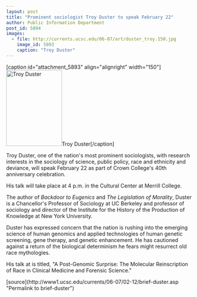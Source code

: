 ```yaml
---
layout: post
title: "Prominent sociologist Troy Duster to speak February 22"
author: Public Information Department
post_id: 5894
images:
  - file: http://currents.ucsc.edu/06-07/art/duster_troy.150.jpg
    image_id: 5893
    caption: "Troy Duster"
---
```


[caption id="attachment_5893" align="alignright" width="150"]<a href="http://localhost/mysite/wp-content/uploads/2007/02/duster_troy.150.jpg"><img class="size-full wp-image-5893" src="http://localhost/mysite/wp-content/uploads/2007/02/duster_troy.150.jpg" alt="Troy Duster" width="150" height="205" /></a>Troy Duster[/caption]
<a name="content" id="content"></a>
<p>
  Troy Duster, one of the nation's most prominent sociologists, with research interests in the sociology of science, public policy, race and ethnicity and deviance, will speak February 22 as part of Crown College's 40th anniversary celebration.
</p>
<p>
  His talk will take place at 4 p.m. in the Cultural Center at Merrill College.
</p>
<p>
  The author of <i>Backdoor to Eugenics</i> and <i>The Legislation of Morality</i>, Duster is a Chancellor's Professor of Sociology at UC Berkeley and professor of sociology and director of the Institute for the History of the Production of Knowledge at New York University.
</p>
<p>
  Duster has expressed concern that the nation is rushing into the emerging science of human genomics and applied technologies of human genetic screening, gene therapy, and genetic enhancement. He has cautioned against a return of the biological determinism he fears might resurrect old race mythologies.
</p>
<p>
  His talk at is titled, "A Post-Genomic Surprise: The Molecular Reinscription of Race in Clinical Medicine and Forensic Science."
</p>
[source](http://www1.ucsc.edu/currents/06-07/02-12/brief-duster.asp "Permalink to brief-duster")
